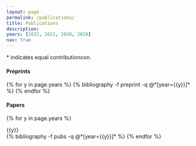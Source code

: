```yaml
---
layout: page
permalink: /publications/
title: Publications
description: 
years: [2022, 2021, 2020, 2019]
nav: true
---
```


\* indicates equal contributioncon.

#### Preprints

<div class="publications">
{% for y in page.years %}
  {% bibliography -f preprint -q @*[year={{y}}]* %}
{% endfor %}
</div>

#### Papers


<div class="publications">

{% for y in page.years %}
<div>{{y}}</div>
  {% bibliography -f pubs -q @*[year={{y}}]* %}
{% endfor %}

</div>
